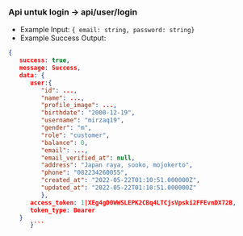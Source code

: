 ### Api untuk login -> api/user/login

- Example Input: `{ email: string, password: string}`
- Example Success Output: 
```json
{ 
   success: true, 
   message: Success, 
   data: { 
      user:{
         "id": ...,
         "name": ...,
         "profile_image": ...,
         "birthdate": "2000-12-19",
         "username": "mirzaq19",
         "gender": "m",
         "role": "customer",
         "balance": 0,
         "email": ...,
         "email_verified_at": null,
         "address": "Japan raya, sooko, mojokerto",
         "phone": "082234260055",
         "created_at": "2022-05-22T01:10:51.000000Z",
         "updated_at": "2022-05-22T01:10:51.000000Z" 
         }, 
      access_token: 1|XEg4gD0WWSLEPK2CBq4LTCjsVpski2FFEvnDX72B, 
      token_type: Bearer 
   }
      }```